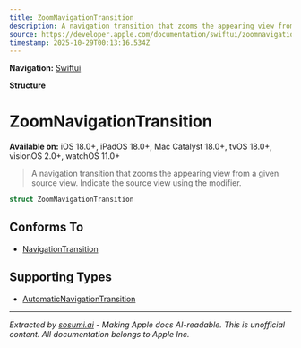 ```yaml
---
title: ZoomNavigationTransition
description: A navigation transition that zooms the appearing view from a given source view. Indicate the source view using the  modifier.
source: https://developer.apple.com/documentation/swiftui/zoomnavigationtransition
timestamp: 2025-10-29T00:13:16.534Z
---
```


**Navigation:** [Swiftui](/documentation/swiftui)

**Structure**

# ZoomNavigationTransition

**Available on:** iOS 18.0+, iPadOS 18.0+, Mac Catalyst 18.0+, tvOS 18.0+, visionOS 2.0+, watchOS 11.0+

> A navigation transition that zooms the appearing view from a given source view. Indicate the source view using the  modifier.

```swift
struct ZoomNavigationTransition
```

## Conforms To

- [NavigationTransition](/documentation/swiftui/navigationtransition)

## Supporting Types

- [AutomaticNavigationTransition](/documentation/swiftui/automaticnavigationtransition)

---

*Extracted by [sosumi.ai](https://sosumi.ai) - Making Apple docs AI-readable.*
*This is unofficial content. All documentation belongs to Apple Inc.*
